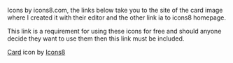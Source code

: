 Icons by icons8.com, the links below take you to the site of the card image where I created it with their editor and the other link ia to icons8 homepage. 

This link is a requirement for using these icons for free and should anyone decide they want to use them then this link must be included. 

<a target="_blank" href="https://icons8.com/icon/qtsHxv4fy83l/card">Card</a> icon by <a target="_blank" href="https://icons8.com">Icons8</a>
